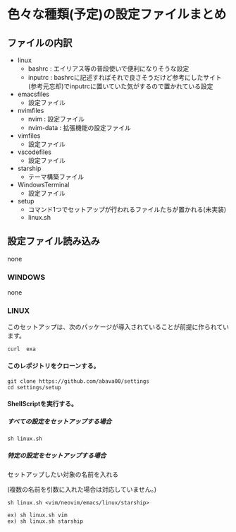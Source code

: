 # 色々な種類(予定)の設定ファイルまとめ
## ファイルの内訳
- linux
  - bashrc  : エイリアス等の普段使いで便利になりそうな設定
  - inputrc : bashrcに記述すればそれで良さそうだけど参考にしたサイト(参考元忘却)でinputrcに置いていた気がするので置かれている設定
- emacsfiles
  - 設定ファイル
- nvimfiles
  - nvim      : 設定ファイル
  - nvim-data : 拡張機能の設定ファイル
- vimfiles
  - 設定ファイル
- vscodefiles
  - 設定ファイル
- starship
  - テーマ構築ファイル
- WindowsTerminal
  - 設定ファイル
- setup
  - コマンド1つでセットアップが行われるファイルたちが置かれる(未実装)
  - linux.sh

## 設定ファイル読み込み

none

### WINDOWS

none

### LINUX

このセットアップは、次のパッケージが導入されていることが前提に作られています。

`
curl  exa
`


#### このレポジトリをクローンする。

```
git clone https://github.com/abava00/settings
cd settings/setup
```

#### ShellScriptを実行する。

##### すべての設定をセットアップする場合
```
sh linux.sh
```

##### 特定の設定をセットアップする場合

セットアップしたい対象の名前を入れる

(複数の名前を引数に入れた場合は対応していません。)
```
sh linux.sh <vim/neovim/emacs/linux/starship>

ex) sh linux.sh vim
ex) sh linux.sh starship
```
